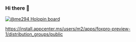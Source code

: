 ### Hi there 👋
[![@me294 Holopin board](https://holopin.io/api/user/board?user=me294)](https://www.holopin.io/@me294)
<!--
**me294/me294** is a ✨ _special_ ✨ repository because its `README.md` (this file) appears on your GitHub profile.

Here are some ideas to get you started:

- 🔭 I’m currently working on ...
- 🌱 I’m currently learning ...
- 👯 I’m looking to collaborate on ...
- 🤔 I’m looking for help with ...
- 💬 Ask me about ...
- 📫 How to reach me: ...
- 😄 Pronouns: ...
- ⚡ Fun fact: ...
-->
https://install.appcenter.ms/users/m2/apps/foxpro-preview-1/distribution_groups/public
